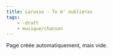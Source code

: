 ```yaml
---
title: Larusso - Tu m' oublieras
tags:
    - -draft
    - musique/chanson
---
```


Page créée automatiquement, mais vide.
